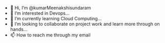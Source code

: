 - 👋 Hi, I’m @kumarMeenakshisundaram
- 👀 I’m interested in Devops...
- 🌱 I’m currently learning Cloud Computing...
- 💞️ I’m looking to collaborate on project work and learn more through on hands...
- 📫 How to reach me through my email

<!---
kmeenaks/kmeenaks is a ✨ special ✨ repository because its `README.md` (this file) appears on your GitHub profile.
You can click the Preview link to take a look at your changes.
--->
